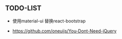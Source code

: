 TODO-LIST
---

* 使用material-ui 替换react-bootstrap
- <https://github.com/oneuijs/You-Dont-Need-jQuery>
